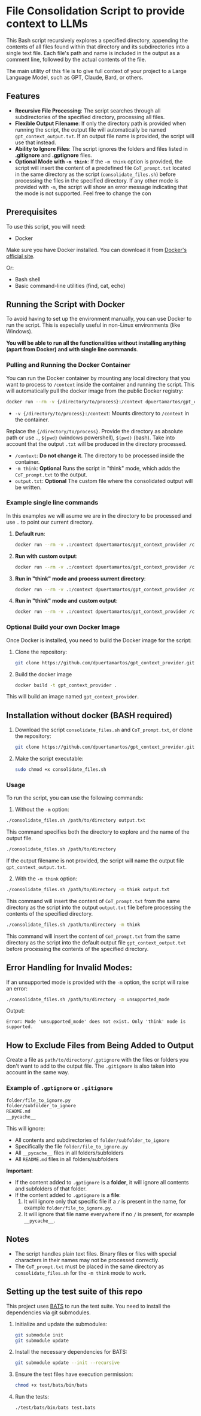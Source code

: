 # File Consolidation Script to provide context to LLMs

This Bash script recursively explores a specified directory, appending the contents of all files found within that directory and its subdirectories into a single text file. Each file's path and name is included in the output as a comment line, followed by the actual contents of the file.

The main utility of this file is to give full context of your project to a Large Language Model, such as GPT, Claude, Bard, or others.

## Features

- **Recursive File Processing**: The script searches through all subdirectories of the specified directory, processing all files.
- **Flexible Output Filename**: If only the directory path is provided when running the script, the output file will automatically be named `gpt_context_output.txt`. If an output file name is provided, the script will use that instead.
- **Ability to Ignore Files**: The script ignores the folders and files listed in **.gitignore** and **.gptignore** files.
- **Optional Mode with `-m think`**: If the `-m think` option is provided, the script will insert the content of a predefined file `CoT_prompt.txt` located in the same directory as the script (`consolidate_files.sh`) before processing the files in the specified directory. If any other mode is provided with `-m`, the script will show an error message indicating that the mode is not supported. Feel free to change the con

## Prerequisites

To use this script, you will need:

- Docker

Make sure you have Docker installed. You can download it from [Docker's official site](https://www.docker.com/).

Or:

- Bash shell
- Basic command-line utilities (find, cat, echo)

## Running the Script with Docker

To avoid having to set up the environment manually, you can use Docker to run the script. This is especially useful in non-Linux environments (like Windows). 

**You will be able to run all the functionalities without installing anything (apart from Docker) and with single line commands**.


### Pulling and Running the Docker Container

You can run the Docker container by mounting any local directory that you want to process to `/context` inside the container and running the script. This will automatically pull the docker image from the public Docker registry:

```bash
docker run --rm -v {/directory/to/process}:/context dpuertamartos/gpt_context_provider /context -m think output.txt
```

- `-v {/directory/to/process}:/context`: Mounts directory to `/context` in the container. 

Replace the `{/directory/to/process}`. 
Provide the directory as absolute path or use `.`, `${pwd}` (windows powershell), `$(pwd)` (bash). Take into account that the output `.txt` will be produced in the directory processed.

- `/context`: **Do not change it**. The directory to be processed inside the container. 
- `-m think`: **Optional** Runs the script in "think" mode, which adds the `CoT_prompt.txt` to the output.
- `output.txt`: **Optional** The custom file where the consolidated output will be written.

### Example single line commands

In this examples we will asume we are in the directory to be processed and use `.` to point our current directory.

1. **Default run**:
   ```bash
   docker run --rm -v .:/context dpuertamartos/gpt_context_provider /context
   ```

2. **Run with custom output**:
   ```bash
   docker run --rm -v .:/context dpuertamartos/gpt_context_provider /context output.txt
   ```

3. **Run in "think" mode and process uurrent directory**:
   ```bash
   docker run --rm -v .:/context dpuertamartos/gpt_context_provider /context -m think 
   ```

4. **Run in "think" mode and custom output**:
   ```bash
   docker run --rm -v .:/context dpuertamartos/gpt_context_provider /context -m think output.txt
   ```

### **Optional** Build your own Docker Image


Once Docker is installed, you need to build the Docker image for the script:

1. Clone the repository:
   ```bash
   git clone https://github.com/dpuertamartos/gpt_context_provider.git
   ```

2. Build the docker image
   ```bash
   docker build -t gpt_context_provider .
   ```

This will build an image named `gpt_context_provider`.

## Installation without docker (BASH required)

1. Download the script `consolidate_files.sh` and `CoT_prompt.txt`, or clone the repository:
   ```bash
   git clone https://github.com/dpuertamartos/gpt_context_provider.git
   ```

2. Make the script executable:
   ```bash
   sudo chmod +x consolidate_files.sh
   ```

### Usage

To run the script, you can use the following commands:

1. Without the `-m` option:
```bash
./consolidate_files.sh /path/to/directory output.txt
```
This command specifies both the directory to explore and the name of the output file.

```bash
./consolidate_files.sh /path/to/directory
```
If the output filename is not provided, the script will name the output file `gpt_context_output.txt`.

2. With the `-m think` option:
```bash
./consolidate_files.sh /path/to/directory -m think output.txt
```
This command will insert the content of `CoT_prompt.txt` from the same directory as the script into the output `output.txt` file before processing the contents of the specified directory.

```bash
./consolidate_files.sh /path/to/directory -m think
```
This command will insert the content of `CoT_prompt.txt` from the same directory as the script into the default output file  `gpt_context_output.txt` before processing the contents of the specified directory.

## Error Handling for Invalid Modes:
If an unsupported mode is provided with the `-m` option, the script will raise an error:
```bash
./consolidate_files.sh /path/to/directory -m unsupported_mode
```
Output:
```
Error: Mode 'unsupported_mode' does not exist. Only 'think' mode is supported.
```

## How to Exclude Files from Being Added to Output

Create a file as `path/to/directory/.gptignore` with the files or folders you don't want to add to the output file. The `.gitignore` is also taken into account in the same way.

### Example of `.gptignore` or `.gitignore`

```bash
folder/file_to_ignore.py
folder/subfolder_to_ignore
README.md
__pycache__
```

This will ignore:
- All contents and subdirectories of `folder/subfolder_to_ignore`
- Specifically the file `folder/file_to_ignore.py`
- All `__pycache__` files in all folders/subfolders
- All `README.md` files in all folders/subfolders

**Important**:
- If the content added to `.gptignore` is a **folder**, it will ignore all contents and subfolders of that folder.
- If the content added to `.gptignore` is a **file**:
  1. It will ignore only that specific file if a `/` is present in the name, for example `folder/file_to_ignore.py`.
  2. It will ignore that file name everywhere if no `/` is present, for example `__pycache__`.

## Notes

- The script handles plain text files. Binary files or files with special characters in their names may not be processed correctly.
- The `CoT_prompt.txt` must be placed in the same directory as `consolidate_files.sh` for the `-m think` mode to work.


## Setting up the test suite of this repo

This project uses [BATS](https://github.com/bats-core/bats-core) to run the test suite. You need to install the dependencies via git submodules.

1. Initialize and update the submodules:
   ```bash
   git submodule init
   git submodule update
   ```

2. Install the necessary dependencies for BATS:
   ```bash
   git submodule update --init --recursive
   ```

3. Ensure the test files have execution permission:
   ```bash
   chmod +x test/bats/bin/bats
   ```

4. Run the tests:
   ```bash
   ./test/bats/bin/bats test.bats
   ```
